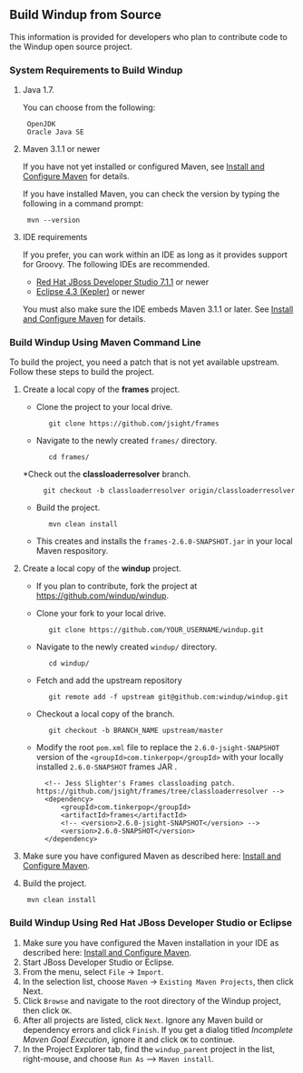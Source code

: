 ## Build Windup from Source

This information is provided for developers who plan to contribute code to the Windup open source project.

### System Requirements to Build Windup

1. Java 1.7. 

    You can choose from the following:

        OpenJDK
        Oracle Java SE

2. Maven 3.1.1 or newer

    If you have not yet installed or configured Maven, see [Install and Configure Maven](https://github.com/windup/windup/wiki/Install-and-Configure-Maven) for details.

    If you have installed Maven, you can check the version by typing the following in a command prompt:

        mvn --version 
3. IDE requirements

    If you prefer, you can work within an IDE as long as it provides support for Groovy. The following IDEs are recommended.

    * [Red Hat JBoss Developer Studio 7.1.1](http://www.jboss.org/products/devstudio/download/) or newer
    * [Eclipse 4.3 (Kepler)](https://www.eclipse.org/downloads/) or newer

    You must also make sure the IDE embeds Maven 3.1.1 or later. See [Install and Configure Maven](https://github.com/windup/windup/wiki/Install-and-Configure-Maven) for details.

### Build Windup Using Maven Command Line

To build the project, you need a patch that is not yet available upstream. Follow these steps to build the project.

1. Create a local copy of the **frames** project.
   * Clone the project to your local drive.
 
            git clone https://github.com/jsight/frames
   * Navigate to the newly created `frames/` directory.

            cd frames/
   *Check out the **classloaderresolver** branch.

            git checkout -b classloaderresolver origin/classloaderresolver
   * Build the project.

            mvn clean install
   * This creates and installs the `frames-2.6.0-SNAPSHOT.jar` in your local Maven respository.
2. Create a local copy of the **windup** project.
   * If you plan to contribute, fork the project at <https://github.com/windup/windup>.
   * Clone your fork to your local drive.

            git clone https://github.com/YOUR_USERNAME/windup.git
   * Navigate to the newly created `windup/` directory.

            cd windup/
   * Fetch and add the upstream repository

            git remote add -f upstream git@github.com:windup/windup.git
   * Checkout a local copy of the branch.

            git checkout -b BRANCH_NAME upstream/master
    * Modify the root `pom.xml` file to replace the `2.6.0-jsight-SNAPSHOT` version of the `<groupId>com.tinkerpop</groupId>` with your locally installed `2.6.0-SNAPSHOT` frames JAR .

            <!-- Jess Slighter's Frames classloading patch. https://github.com/jsight/frames/tree/classloaderresolver -->
            <dependency>
                <groupId>com.tinkerpop</groupId>
                <artifactId>frames</artifactId>
                <!-- <version>2.6.0-jsight-SNAPSHOT</version> -->
                <version>2.6.0-SNAPSHOT</version>
            </dependency>
3. Make sure you have configured Maven as described here: [Install and Configure Maven](https://github.com/windup/windup/wiki/Install-and-Configure-Maven). 
4. Build the project.

        mvn clean install


### Build Windup Using Red Hat JBoss Developer Studio or Eclipse

1. Make sure you have configured the Maven installation in your IDE as described here: [Install and Configure Maven](https://github.com/windup/windup/wiki/Install-and-Configure-Maven). 
2. Start JBoss Developer Studio or Eclipse.
3. From the menu, select `File` → `Import`.
4. In the selection list, choose `Maven` → `Existing Maven Projects`, then click Next. 
5. Click `Browse` and navigate to the root directory of the Windup project, then click `OK`.
6. After all projects are listed, click `Next`. Ignore any Maven build or dependency errors and click `Finish`. If you get a dialog titled _Incomplete Maven Goal Execution_, ignore it and click `OK` to continue.
4. In the Project Explorer tab, find the `windup_parent` project in the list, right-mouse, and choose `Run As` --> `Maven install`.


